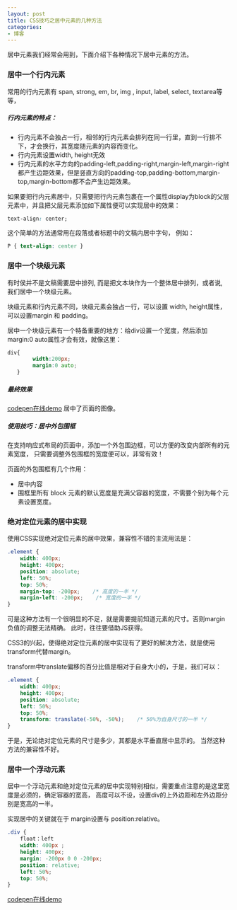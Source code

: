 ```yaml
---
layout: post
title: CSS技巧之居中元素的几种方法
categories:
- 博客
---
```

居中元素我们经常会用到，下面介绍下各种情况下居中元素的方法。

### 居中一个行内元素

常用的行内元素有 span,   strong,   em,  br,  img ,  input,  label,  select,  textarea等等，        
##### 行内元素的特点：

+ 行内元素不会独占一行，相邻的行内元素会排列在同一行里，直到一行排不下，才会换行，其宽度随元素的内容而变化。
+ 行内元素设置width,  height无效
+ 行内元素的水平方向的padding-left,padding-right,margin-left,margin-right 都产生边距效果，但是竖直方向的padding-top,padding-bottom,margin-top,margin-bottom都不会产生边距效果。

如果要把行内元素居中，只需要把行内元素包裹在一个属性display为block的父层元素中，并且把父层元素添加如下属性便可以实现居中的效果：

```css
text-align: center;
```
这个简单的方法通常用在段落或者标题中的文稿内居中字句， 例如：

```css
P { text-align: center }
```
### 居中一个块级元素

有时侯并不是文稿需要居中排列,
而是把文本块作为一个整体居中排列，或者说, 我们居中一个块级元素。

块级元素和行内元素不同，块级元素会独占一行，可以设置 width, height属性，可以设置margin 和 padding。

居中一个块级元素有一个特备重要的地方：给div设置一个宽度，然后添加margin:0 auto属性才会有效，就像这里：

```css
div{
        width:200px;
        margin:0 auto;
   }
```
##### 最终效果
[codepen在线demo](http://codepen.io/runfastlynda/pen/epJByp?editors=110) 居中了页面的图像。

##### 使用技巧：居中外包围框
在支持响应式布局的页面中，添加一个外包围边框，可以方便的改变内部所有的元素宽度，
只需要调整外包围框的宽度便可以，非常有效！

页面的外包围框有几个作用：

+ 居中内容
+ 围框里所有 block 元素的默认宽度是充满父容器的宽度，不需要个别为每个元素设置宽度。


### 绝对定位元素的居中实现

使用CSS实现绝对定位元素的居中效果，兼容性不错的主流用法是：

```css
.element {
    width: 400px;
    height: 400px;
    position: absolute;
    left: 50%;
    top: 50%;
    margin-top: -200px;    /* 高度的一半 */
    margin-left: -200px;    /* 宽度的一半 */
}
```
可是这种方法有一个很明显的不足，就是需要提前知道元素的尺寸。否则margin负值的调整无法精确。
此时，往往要借助JS获得。

CSS3的兴起，使得绝对定位元素的居中实现有了更好的解决方法，就是使用transform代替margin。

transform中translate偏移的百分比值是相对于自身大小的，于是，我们可以：

```css
.element {
    width: 400px;
    height: 400px;
    position: absolute;
    left: 50%;
    top: 50%;
    transform: translate(-50%, -50%);    /* 50%为自身尺寸的一半 */
}
```
于是，无论绝对定位元素的尺寸是多少，其都是水平垂直居中显示的。
当然这种方法的兼容性不好。

### 居中一个浮动元素

居中一个浮动元素和绝对定位元素的居中实现特别相似，需要重点注意的是这里宽度是必须的，确定容器的宽高，
高度可以不设，设置div的上外边距和左外边距分别是宽高的一半。

实现居中的关键就在于 margin设置与 position:relative。

```css
.div {
    float：left
    width: 400px ;
    height: 400px;
    margin: -200px 0 0 -200px;
    position: relative;
    left: 50%;
    top: 50%;
}
```
[codepen在线demo](http://codepen.io/runfastlynda/pen/meVLqE)
